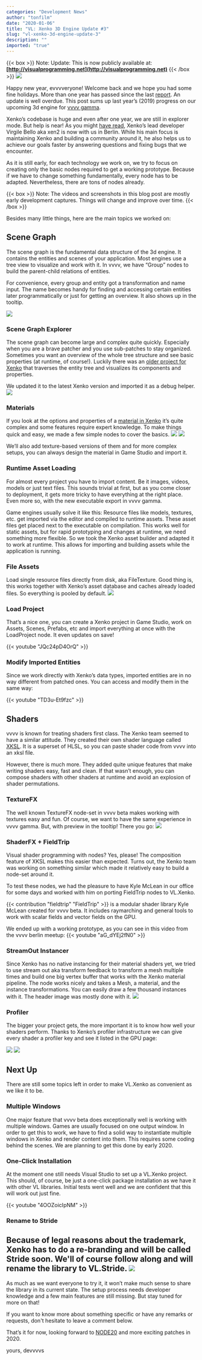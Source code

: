```yaml
---
categories: "Development News"
author: "tonfilm"
date: "2020-01-06"
title: "VL: Xenko 3D Engine Update #3"
slug: "vl-xenko-3d-engine-update-3"
description: ""
imported: "true"
---
```



{{< box >}}
Note:
Update: This is now publicly available at: **[http://visualprogramming.net](http://visualprogramming.net)**
{{< /box >}}
![](image10.png)

Happy new year, evvvveryone! Welcome back and we hope you had some fine holidays. More than one year has passed since the last [report](/blog/2018/vl-xenko-3d-engine-update-2). An update is well overdue. This post sums up last year’s (2019) progress on our upcoming 3d engine for [vvvv gamma](https://visualprogramming.net/).

Xenko’s codebase is huge and even after one year, we are still in explorer mode. But help is near! As you might [have read](/blog/2019/vvvv-meets-xenko), Xenko’s lead developer Virgile Bello aka xen2 is now with us in Berlin. While his main focus is maintaining Xenko and building a community around it, he also helps us to achieve our goals faster by answering questions and fixing bugs that we encounter.

As it is still early, for each technology we work on, we try to focus on creating only the basic nodes required to get a working prototype. Because if we have to change something fundamentally, every node has to be adapted. Nevertheless, there are tons of nodes already.

{{< box >}}
Note:
The videos and screenshots in this blog post are mostly early development captures. Things will change and improve over time.
{{< /box >}}

Besides many little things, here are the main topics we worked on:
## Scene Graph
The scene graph is the fundamental data structure of the 3d engine. It contains the entities and scenes of your application. Most engines use a tree view to visualize and work with it. In vvvv, we have “Group” nodes to build the parent-child relations of entities.

For convenience, every group and entity got a transformation and name input. The name becomes handy for finding and accessing certain entities later programmatically or just for getting an overview. It also shows up in the tooltip.

![](image8.png)

### Scene Graph Explorer
The scene graph can become large and complex quite quickly. Especially when you are a brave patcher and you use sub-patches to stay organized. Sometimes you want an overview of the whole tree structure and see basic properties (at runtime, of course!). Luckily there was an [older project for Xenko](https://forums.xenko.com/t/project-live-editor/909) that traverses the entity tree and visualizes its components and properties.

We updated it to the latest Xenko version and imported it as a debug helper.
![](image3.png) 

### Materials
If you look at the options and properties of a [material in Xenko](https://doc.xenko.com/latest/en/manual/graphics/materials/index.html) it’s quite complex and some features require expert knowledge. To make things quick and easy, we made a few simple nodes to cover the basics.
![](image9.png) 
![](image1.png)

We’ll also add texture-based versions of them and for more complex setups, you can always design the material in Game Studio and import it.
### Runtime Asset Loading
For almost every project you have to import content. Be it images, videos, models or just text files. This sounds trivial at first, but as you come closer to deployment, it gets more tricky to have everything at the right place. Even more so, with the new executable export in vvvv gamma.

Game engines usually solve it like this: Resource files like models, textures, etc. get imported via the editor and compiled to runtime assets. These asset files get placed next to the executable on compilation. This works well for static assets, but for rapid prototyping and changes at runtime, we need something more flexible. So we took the Xenko asset builder and adapted it to work at runtime. This allows for importing and building assets while the application is running.
### File Assets
Load single resource files directly from disk, aka FileTexture. Good thing is, this works together with Xenko’s asset database and caches already loaded files. So everything is pooled by default.
![](image3.png)

### Load Project
That’s a nice one, you can create a Xenko project in Game Studio, work on Assets, Scenes, Prefabs, etc and import everything at once with the LoadProject node. It even updates on save!

{{< youtube "JQc24pD4OrQ" >}}

### Modify Imported Entities
Since we work directly with Xenko’s data types, imported entities are in no way different from patched ones. You can access and modify them in the same way:

{{< youtube "TD3u-Et9fzc" >}}

## Shaders 
vvvv is known for treating shaders first class. The Xenko team seemed to have a similar attitude. They created their own shader language called [XKSL](https://doc.xenko.com/latest/en/manual/graphics/effects-and-shaders/shading-language/index.html). It is a superset of HLSL, so you can paste shader code from vvvv into an xksl file.

However, there is much more. They added quite unique features that make writing shaders easy, fast and clean. If that wasn’t enough, you can compose shaders with other shaders at runtime and avoid an explosion of shader permutations.
### TextureFX
The well known TextureFX node-set in vvvv beta makes working with textures easy and fun. Of course, we want to have the same experience in vvvv gamma. But, with preview in the tooltip! There you go:
![](image11.gif)

### ShaderFX + FieldTrip
Visual shader programming with nodes? Yes, please! The composition feature of XKSL makes this easier than expected. Turns out, the Xenko team was working on something similar which made it relatively easy to build a node-set around it.

To test these nodes, we had the pleasure to have Kyle McLean in our office for some days and worked with him on porting FieldTrip nodes to VL.Xenko.

{{< contribution "fieldtrip" "FieldTrip" >}} is a modular shader library Kyle McLean created for vvvv beta. It includes raymarching and general tools to work with scalar fields and vector fields on the GPU.

We ended up with a working prototype, as you can see in this video from the vvvv berlin meetup:
{{< youtube "aG_dYEj2fN0" >}}
### StreamOut Instancer
Since Xenko has no native instancing for their material shaders yet, we tried to use stream out aka transform feedback to transform a mesh multiple times and build one big vertex buffer that works with the Xenko material pipeline. The node works nicely and takes a Mesh, a material, and the instance transformations. You can easily draw a few thousand instances with it. The header image was mostly done with it. 
![](image4.png)

### Profiler
The bigger your project gets, the more important it is to know how well your shaders perform. Thanks to Xenko’s profiler infrastructure we can give every shader a profiler key and see it listed in the GPU page:

![](image7.png)
![](image5_b.png)

## Next Up
There are still some topics left in order to make VL.Xenko as convenient as we like it to be.
### Multiple Windows
One major feature that vvvv beta does exceptionally well is working with multiple windows. Games are usually focused on one output window. In order to get this to work, we have to find a solid way to instantiate multiple windows in Xenko and render content into them. This requires some coding behind the scenes. We are planning to get this done by early 2020.
### One-Click Installation
At the moment one still needs Visual Studio to set up a VL.Xenko project. This should, of course, be just a one-click package installation as we have it with other VL libraries. Initial tests went well and we are confident that this will work out just fine.

{{< youtube "4OOZoicIpNM" >}}
### Rename to Stride
Because of legal reasons about the trademark, Xenko has to do a re-branding and will be called Stride soon. We'll of course follow along and will rename the library to **VL.Stride**.
![](GH%201.png)
---
As much as we want everyone to try it, it won’t make much sense to share the library in its current state. The setup process needs developer knowledge and a few main features are still missing. But stay tuned for more on that!

If you want to know more about something specific or have any remarks or requests, don't hesitate to leave a comment below.

That’s it for now, looking forward to [NODE20](/blog/2019/node-2020) and more exciting patches in 2020.

yours,
devvvvs
